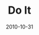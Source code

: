 ---
layout: message
category: message
series: "Game Change"
title: "Do It"
date: 2010-10-31
audio-description: "Find out the truth about Jesus' ministry and how it affects us at Crossroads."
audio: ""
audio-title: "The Day Crossroads Told the Truth"
audio-duration: "&#58;"
audio-description: "Brian Tome talks about being faithful to what God had called us to do."
audio: "http://s3.amazonaws.com/crossroadsaudiomessages/gamechange04.mp3"
audio-title: "Game Change - Do It"
audio-duration: "58&#58;22"
program-description: "Game Change - Do It (Program)"
program: "http://www.crossroads.net/players/media/hq/10_30-31_10Program.pdf"
program-title: "Game Change - Do It (Program)"
video-description: "Brian Tome talks about being faithful to what God has called us to do."
video-title: "Game Change - Do It"
video: "https://s3.amazonaws.com/crossroadsvideomessages/gamechange04.mp4"
video-poster: "https://www.crossroads.net/uploadedfiles/gamechange04_still.jpg"
---